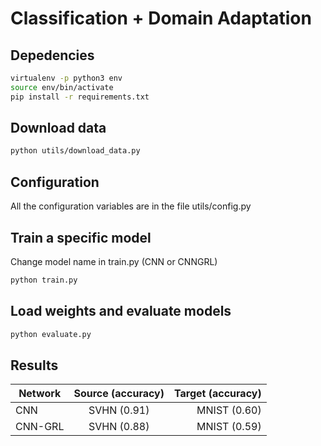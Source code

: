 # Classification + Domain Adaptation

## Depedencies

```bash
virtualenv -p python3 env
source env/bin/activate
pip install -r requirements.txt
```

## Download data

```bash
python utils/download_data.py
```

## Configuration

All the configuration variables are in the file utils/config.py

## Train a specific model

Change model name in train.py (CNN or CNNGRL)

```bash
python train.py
```

## Load weights and evaluate models

```bash
python evaluate.py
```

## Results
    
| Network       | Source (accuracy)       | Target (accuracy) |
| ------------- |:-------------:| -----:|
| CNN           | SVHN (0.91)   | MNIST (0.60) |
| CNN-GRL       | SVHN (0.88)   | MNIST (0.59) |

